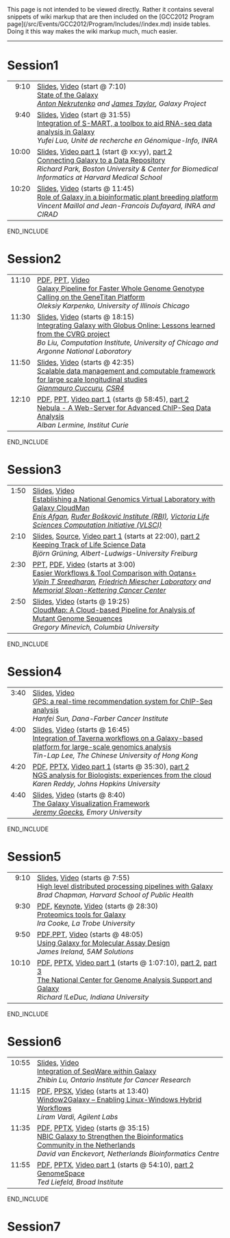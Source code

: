 <div class='red'>This page is not intended to be viewed directly. Rather it contains several snippets of wiki markup that are then included on the [GCC2012 Program page](/src/Events/GCC2012/Program/Includes//index.md) inside tables. Doing it this way makes the wiki markup much, much easier. </div>

----

# Session1

<table>
  <tr>
    <td style=" vertical-align: top; text-align: right; border: none;"> 9:10 </td>
    <td style=" border: none; width: 100%;"> <div class='right'></em><a href='PLACEHOLDER_ATTACHMENT_URL/src/Documents/Presentations/GCC2012/State.pdf'>Slides</a>, <a href='https://uic.sharestream.net/ssdcms/i.do?u=abfc6489eb764d4'>Video</a> (start @ 7:10)<em></div></em><a href='/src/Events/GCC2012/Abstracts/index.md#state-of-the-galaxy'>State of the Galaxy</a><em> <div class='indent'> <a href='/src/anton/index.md'>Anton Nekrutenko</a> and <a href='/src/JamesTaylor/index.md'>James Taylor</a>, Galaxy Project </div> </td>
  </tr>
  <tr>
    <td style=" vertical-align: top; text-align: right; border: none;"> 9:40 </td>
    <td style=" border: none;"> <div class='right'></em><a href='PLACEHOLDER_ATTACHMENT_URL/src/Documents/Presentations/GCC2012/Luo.pdf'>Slides</a>, <a href='https://uic.sharestream.net/ssdcms/i.do?u=abfc6489eb764d4'>Video</a> (start @ 31:55)<em></div> </em><a href='/src/Events/GCC2012/Abstracts/index.md#integration-of-s-mart-a-toolbox-to-aid-rna-seq-data-analysis-in-galaxy'>Integration of S-MART, a toolbox to aid RNA-seq data analysis in Galaxy</a><em> <div class='indent'> Yufei Luo, Unité de recherche en Génomique-Info, INRA </div> </td>
  </tr>
  <tr>
    <td style=" vertical-align: top; text-align: right; border: none;"> 10:00 </td>
    <td style=" border: none;"> <div class='right'></em><a href='PLACEHOLDER_ATTACHMENT_URL/src/Documents/Presentations/GCC2012/Park.pdf'>Slides</a>, <a href='https://uic.sharestream.net/ssdcms/i.do?u=abfc6489eb764d4'>Video part 1</a> (start @ xx:yy), <a href='https://uic.sharestream.net/ssdcms/i.do?u=52bb95ced46c4b5'>part 2</a><em></div> </em><a href='/src/Events/GCC2012/Abstracts/index.md#connecting-galaxy-to-a-data-repository'>Connecting Galaxy to a Data Repository</a><em> <div class='indent'>Richard Park, Boston University & Center for Biomedical Informatics at Harvard Medical School</div></td>
  </tr>
  <tr>
    <td style=" vertical-align: top; text-align: right; border: none;"> 10:20 </td>
    <td style=" border: none;"> <div class='right'></em><a href='PLACEHOLDER_ATTACHMENT_URL/src/Documents/Presentations/GCC2012/MaillolDufayard.pdf'>Slides</a>, <a href='https://uic.sharestream.net/ssdcms/i.do?u=52bb95ced46c4b5'>Video</a> (starts @ 11:45)<em></div> </em><a href='/src/Events/GCC2012/Abstracts/index.md#role-of-galaxy-in-a-bioinformatic-plant-breeding-platform'>Role of Galaxy in a bioinformatic plant breeding platform</a><em> <div class='indent'>Vincent Maillol and Jean-Francois Dufayard, INRA and CIRAD</div> </td>
  </tr>
</table>

END_INCLUDE

# Session2

<table>
  <tr>
    <td style=" vertical-align: top; text-align: right; border: none;"> 11:10 </td>
    <td style=" border: none; width: 100%;"> <div class='right'></em><a href='PLACEHOLDER_ATTACHMENT_URL/src/Documents/Presentations/GCC2012/Karpenko.pdf'>PDF</a>, <a href='PLACEHOLDER_ATTACHMENT_URL/src/Documents/Presentations/GCC2012/Karpenko.ppt'>PPT</a>, <a href='https://uic.sharestream.net/ssdcms/i.do?u=26bcce7b2387420'>Video</a><em></div> </em><a href='/src/Events/GCC2012/Abstracts/index.md#galaxy-pipeline-for-faster-whole-genome-genotype-calling-on-the-genetitan-platform'>Galaxy Pipeline for Faster Whole Genome Genotype Calling on the GeneTitan Platform</a><em> <div class='indent'> Oleksiy Karpenko, University of Illinois Chicago </div> </td>
  </tr>
  <tr>
    <td style=" vertical-align: top; text-align: right; border: none;"> 11:30 </td>
    <td style=" border: none;"> <div class='right'></em><a href='PLACEHOLDER_ATTACHMENT_URL/src/Documents/Presentations/GCC2012/Liu.pdf'>Slides</a>, <a href='https://uic.sharestream.net/ssdcms/i.do?u=26bcce7b2387420'>Video</a> (starts @ 18:15)<em></div> </em><a href='/src/Events/GCC2012/Abstracts/index.md#integrating-galaxy-with-globus-online-lessons-learned-from-the-cvrg-project'>Integrating Galaxy with Globus Online: Lessons learned from the CVRG project</a> <em> <div class='indent'> Bo Liu, Computation Institute, University of Chicago and Argonne National Laboratory </div> </td>
  </tr>
  <tr>
    <td style=" vertical-align: top; text-align: right; border: none;"> 11:50 </td>
    <td style=" border: none;"> <div class='right'></em><a href='PLACEHOLDER_ATTACHMENT_URL/src/Documents/Presentations/GCC2012/Cuccuru.pdf'>Slides</a>, <a href='https://uic.sharestream.net/ssdcms/i.do?u=26bcce7b2387420'>Video</a> (starts @ 42:35)<em></div> </em><a href='/src/Events/GCC2012/Abstracts/index.md#scalable-data-management-and-computable-framework-for-large-scale-longitudinal-studies'>Scalable data management and computable framework for large scale longitudinal studies</a><em> <div class='indent'> <a href='http://www.crs4.it/crs4/peopledetails/people/195/Gianmauro_Cuccuru'>Gianmauro Cuccuru</a>, <a href='http://www.crs4.it/'>CSR4</a> </div> </td>
  </tr>
  <tr>
    <td style=" vertical-align: top; text-align: right; border: none;"> 12:10 </td>
    <td style=" border: none;"> <div class='right'></em><a href='PLACEHOLDER_ATTACHMENT_URL/src/Documents/Presentations/GCC2012/Lermine.pdf'>PDF</a>, <a href='PLACEHOLDER_ATTACHMENT_URL/src/Documents/Presentations/GCC2012/Lermine.ppt'>PPT</a>, <a href='https://uic.sharestream.net/ssdcms/i.do?u=26bcce7b2387420'>Video part 1</a> (starts @ 58:45), <a href='https://uic.sharestream.net/ssdcms/i.do?u=e63450b12c16451'>part 2</a><em></div> </em><a href='/src/Events/GCC2012/Abstracts/index.md#nebula---a-web-server-for-advanced-chip-seq-data-analysis'>Nebula - A Web-Server for Advanced ChIP-Seq Data Analysis</a><em> <div class='indent'> Alban Lermine, Institut Curie </div> </td>
  </tr>
</table>

END_INCLUDE

# Session3

<table>
  <tr>
    <td style=" vertical-align: top; text-align: right; border: none;"> 1:50 </td>
    <td style=" border: none; width: 100%;"> <div class='right'></em><a href='PLACEHOLDER_ATTACHMENT_URL/src/Documents/Presentations/GCC2012/Afgan.pdf'>Slides</a>, <a href='https://uic.sharestream.net/ssdcms/i.do?u=7c7f3063681d4af'>Video</a><em></div> </em><a href='/src/Events/GCC2012/Abstracts/index.md#establishing-a-national-genomics-virtual-laboratory-with-galaxy-cloudman'>Establishing a National Genomics Virtual Laboratory with Galaxy CloudMan</a><em> <div class='indent'> <a href='/src/EnisAfgan/index.md'>Enis Afgan</a>, <a href='http://www.irb.hr/eng/'>Ruđer Bošković Institute (RBI)</a>, <a href='http://www.vlsci.org.au/'>Victoria Life Sciences Computation Initiative (VLSCI)</a> </div> </td>
  </tr>
  <tr>
    <td style=" vertical-align: top; text-align: right; border: none;"> 2:10 </td>
    <td style=" border: none;"> <div class='right'></em><a href='http://bjoern.gruenings.eu/GCC-2012'>Slides</a>, <a href='PLACEHOLDER_ATTACHMENT_URL/src/Documents/Presentations/GCC2012/GruningSource.zip'>Source</a>, <a href='https://uic.sharestream.net/ssdcms/i.do?u=7c7f3063681d4af'>Video part 1</a> (starts at 22:00), <a href='https://uic.sharestream.net/ssdcms/i.do?u=5d4fa321f2e848f'>part 2</a><em></div> </em><a href='/src/Events/GCC2012/Abstracts/index.md#keeping-track-of-life-science-data'>Keeping Track of Life Science Data</a><em> <div class='indent'> Björn Grüning, Albert-Ludwigs-University Freiburg </div> </td>
  </tr>
  <tr>
    <td style=" vertical-align: top; text-align: right; border: none;"> 2:30 </td>
    <td style=" border: none;"> <div class='right'></em><a href='PLACEHOLDER_ATTACHMENT_URL/src/Documents/Presentations/GCC2012/Sreedharan.ppt'>PPT</a>, <a href='PLACEHOLDER_ATTACHMENT_URL/src/Documents/Presentations/GCC2012/Sreedharan.PDF'>PDF</a>, <a href='https://uic.sharestream.net/ssdcms/i.do?u=5d4fa321f2e848f'>Video</a> (starts at 3:00)<em></div> </em><a href='/src/Events/GCC2012/Abstracts/index.md#easier-workflows--tool-comparison-with-oqtans'>Easier Workflows & Tool Comparison with Oqtans+</a><em> <div class='indent'> <a href='http://raetschlab.org///members/vipin.1.html'>Vipin T Sreedharan</a>, <a href='http://www.fml.tuebingen.mpg.de/'>Friedrich Miescher Laboratory</a> and <a href='http://www.mskcc.org/'>Memorial Sloan-Kettering Cancer Center</a> </div> </td>
  </tr>
  <tr>
    <td style=" vertical-align: top; text-align: right; border: none;"> 2:50 </td>
    <td style=" border: none;"> <div class='right'></em><a href='PLACEHOLDER_ATTACHMENT_URL/src/Documents/Presentations/GCC2012/Minevich.pdf'>Slides</a>, <a href='https://uic.sharestream.net/ssdcms/i.do?u=5d4fa321f2e848f'>Video</a> (starts @ 19:25)<em></div> </em><a href='/src/Events/GCC2012/Abstracts/index.md#cloudmap-a-cloud-based-pipeline-for-analysis-of-mutant-genome-sequences'>CloudMap: A Cloud-based Pipeline for Analysis of Mutant Genome Sequences</a><em> <div class='indent'> Gregory Minevich, Columbia University </div> </td>
  </tr>
</table>

END_INCLUDE

# Session4

<table>
  <tr>
    <td style=" vertical-align: top; text-align: right; border: none;"> 3:40 </td>
    <td style=" border: none; width: 100%;"> <div class='right'></em><a href='PLACEHOLDER_ATTACHMENT_URL/src/Documents/Presentations/GCC2012/Sun.pdf'>Slides</a>, <a href='https://uic.sharestream.net/ssdcms/i.do?u=a6208a4628164b7'>Video</a><em></div> </em><a href='/src/Events/GCC2012/Abstracts/index.md#gps-a-real-time-recommendation-system-for-chip-seq-analysis'>GPS: a real-time recommendation system for ChIP-Seq analysis</a><em> <div class='indent'> Hanfei Sun, Dana-Farber Cancer Institute </div> </td>
  </tr>
  <tr>
    <td style=" vertical-align: top; text-align: right; border: none;"> 4:00 </td>
    <td style=" border: none;"> <div class='right'></em><a href='PLACEHOLDER_ATTACHMENT_URL/src/Documents/Presentations/GCC2012/Lee.pdf'>Slides</a>, <a href='https://uic.sharestream.net/ssdcms/i.do?u=a6208a4628164b7'>Video</a> (starts @ 16:45)<em></div> </em><a href='/src/Events/GCC2012/Abstracts/index.md#integration-of-taverna-workflows-on-a-galaxy-based-platform-for-large-scale-genomics-analysis'>Integration of Taverna workflows on a Galaxy-based platform for large-scale genomics analysis</a><em> <div class='indent'> Tin-Lap Lee, The Chinese University of Hong Kong </div> </td>
  </tr>
  <tr>
    <td style=" vertical-align: top; text-align: right; border: none;"> 4:20 </td>
    <td style=" border: none;"> <div class='right'></em><a href='PLACEHOLDER_ATTACHMENT_URL/src/Documents/Presentations/GCC2012/Reddy.pdf'>PDF</a>, <a href='PLACEHOLDER_ATTACHMENT_URL/src/Documents/Presentations/GCC2012/Reddy.pptx'>PPTX</a>, <a href='https://uic.sharestream.net/ssdcms/i.do?u=a6208a4628164b7'>Video part 1</a> (starts @ 35:30), <a href='https://uic.sharestream.net/ssdcms/i.do?u=6b93204632704bd'>part 2</a><em></div> </em><a href='/src/Events/GCC2012/Abstracts/index.md#ngs-analysis-for-biologists-experiences-from-the-cloud'>NGS analysis for Biologists: experiences from the cloud</a><em> <div class='indent'> Karen Reddy, Johns Hopkins University </div> </td>
  </tr>
  <tr>
    <td style=" vertical-align: top; text-align: right; border: none;"> 4:40 </td>
    <td style=" border: none;"> <div class='right'></em><a href='PLACEHOLDER_ATTACHMENT_URL/src/Documents/Presentations/GCC2012/Goecks.pdf'>Slides</a>, <a href='https://uic.sharestream.net/ssdcms/i.do?u=6b93204632704bd'>Video</a> (starts @ 8:40)<em></div> </em><a href='/src/Events/GCC2012/Abstracts/index.md#the-galaxy-visualization-framework'>The Galaxy Visualization Framework</a><em> <div class='indent'> <a href='/src/JeremyGoecks/index.md'>Jeremy Goecks</a>, Emory University </div> </td>
  </tr>
</table>

END_INCLUDE


# Session5

<table>
  <tr>
    <td style=" vertical-align: top; text-align: right; border: none;"> 9:10 </td>
    <td style=" border: none; width: 100%;"> <div class='right'></em><a href='PLACEHOLDER_ATTACHMENT_URL/src/Documents/Presentations/GCC2012/Chapman.pdf'>Slides</a>, <a href='https://uic.sharestream.net/ssdcms/i.do?u=a2b61f408b63476'>Video</a> (starts @ 7:55)<em></div> </em><a href='/src/Events/GCC2012/Abstracts/index.md#high-level-distributed-processing-pipelines-with-galaxy'>High level distributed processing pipelines with Galaxy</a><em> <div class='indent'> Brad Chapman, Harvard School of Public Health </div> </td>
  </tr>
  <tr>
    <td style=" vertical-align: top; text-align: right; border: none;"> 9:30 </td>
    <td style=" border: none;"> <div class='right'></em><a href='PLACEHOLDER_ATTACHMENT_URL/src/Documents/Presentations/GCC2012/Cooke.pdf'>PDF</a>, <a href='PLACEHOLDER_ATTACHMENT_URL/src/Documents/Presentations/GCC2012/Cooke.key'>Keynote</a>, <a href='https://uic.sharestream.net/ssdcms/i.do?u=a2b61f408b63476'>Video</a> (starts @ 28:30)<em></div> </em><a href='/src/Events/GCC2012/Abstracts/index.md#proteomics-tools-for-galaxy'>Proteomics tools for Galaxy</a><em> <div class='indent'> Ira Cooke, La Trobe University </div> </td>
  </tr>
  <tr>
    <td style=" vertical-align: top; text-align: right; border: none;"> 9:50 </td>
    <td style=" border: none;"> <div class='right'></em><a href='PLACEHOLDER_ATTACHMENT_URL/src/Documents/Presentations/GCC2012/Ireland.pdf'>PDF</a>,<a href='PLACEHOLDER_ATTACHMENT_URL/src/Documents/Presentations/GCC2012/Ireland.ppt'>PPT</a>, <a href='https://uic.sharestream.net/ssdcms/i.do?u=a2b61f408b63476'>Video</a> (starts @ 48:05)<em></div> </em><a href='/src/Events/GCC2012/Abstracts/index.md#using-galaxy-for-molecular-assay-design'>Using Galaxy for Molecular Assay Design</a><em> <div class='indent'> James Ireland, 5AM Solutions </div> </td>
  </tr>
  <tr>
    <td style=" vertical-align: top; text-align: right; border: none;"> 10:10 </td>
    <td style=" border: none;"> <div class='right'></em><a href='PLACEHOLDER_ATTACHMENT_URL/src/Documents/Presentations/GCC2012/LeDuc.pdf'>PDF</a>, <a href='PLACEHOLDER_ATTACHMENT_URL/src/Documents/Presentations/GCC2012/LeDuc.pptx'>PPTX</a>, <a href='https://uic.sharestream.net/ssdcms/i.do?u=a2b61f408b63476'>Video part 1</a> (starts @ 1:07:10), <a href='https://uic.sharestream.net/ssdcms/i.do?u=1d9c679ebecd47c'>part 2</a>, <a href='https://uic.sharestream.net/ssdcms/i.do?u=3cdcc5be48d54d9'>part 3</a><em></div> </em><a href='/src/Events/GCC2012/Abstracts/index.md#the-national-center-for-genome-analysis-support-and-galaxy'>The National Center for Genome Analysis Support and Galaxy</a><em> <div class='indent'> Richard !LeDuc, Indiana University </div> </td>
  </tr>
</table>

END_INCLUDE

# Session6

<table>
  <tr>
    <td style=" vertical-align: top; text-align: right; border: none;"> 10:55 </td>
    <td style=" border: none; width: 100%;"> <div class='right'></em><a href='PLACEHOLDER_ATTACHMENT_URL/src/Documents/Presentations/GCC2012/Lu.pdf'>Slides</a>, <a href='https://uic.sharestream.net/ssdcms/i.do?u=cc90a8540a7f4ec'>Video</a><em></div> </em><a href='/src/Events/GCC2012/Abstracts/index.md#integration-of-seqware-within-galaxy'>Integration of SeqWare within Galaxy</a><em> <div class='indent'> Zhibin Lu, Ontario Institute for Cancer Research </div> </td>
  </tr>
  <tr>
    <td style=" vertical-align: top; text-align: right; border: none;"> 11:15 </td>
    <td style=" border: none;"> <div class='right'></em><a href='PLACEHOLDER_ATTACHMENT_URL/src/Documents/Presentations/GCC2012/Vardi.pdf'>PDF</a>, <a href='PLACEHOLDER_ATTACHMENT_URL/src/Documents/Presentations/GCC2012/Vardi.ppsx'>PPSX</a>, <a href='https://uic.sharestream.net/ssdcms/i.do?u=cc90a8540a7f4ec'>Video</a> (starts at 13:40)<em></div> </em><a href='/src/Events/GCC2012/Abstracts/index.md#window2galaxy--enabling-linux-windows-hybrid-workflows'>Window2Galaxy – Enabling Linux-Windows Hybrid Workflows</a><em> <div class='indent'> Liram Vardi, Agilent Labs </div> </td>
  </tr>
  <tr>
    <td style=" vertical-align: top; text-align: right; border: none;"> 11:35 </td>
    <td style=" border: none;"> <div class='right'></em><a href='PLACEHOLDER_ATTACHMENT_URL/src/Documents/Presentations/GCC2012/vanEnckevort.pdf'>PDF</a>, <a href='PLACEHOLDER_ATTACHMENT_URL/src/Documents/Presentations/GCC2012/vanEnckevort.pptx'>PPTX</a>, <a href='https://uic.sharestream.net/ssdcms/i.do?u=cc90a8540a7f4ec'>Video</a> (starts @ 35:15)<em></div> </em><a href='/src/Events/GCC2012/Abstracts/index.md#nbic-galaxy-to-strengthen-the-bioinformatics-community-in-the-netherlands'>NBIC Galaxy to Strengthen the Bioinformatics Community in the Netherlands</a><em> <div class='indent'> David van Enckevort, Netherlands Bioinformatics Centre </div> </td>
  </tr>
  <tr>
    <td style=" vertical-align: top; text-align: right; border: none;"> 11:55 </td>
    <td style=" border: none;"> <div class='right'></em><a href='PLACEHOLDER_ATTACHMENT_URL/src/Documents/Presentations/GCC2012/Liefeld.pdf'>PDF</a>, <a href='PLACEHOLDER_ATTACHMENT_URL/src/Documents/Presentations/GCC2012/Liefeld.pptx'>PPTX</a>, <a href='https://uic.sharestream.net/ssdcms/i.do?u=cc90a8540a7f4ec'>Video part 1</a> (starts @ 54:10), <a href='https://uic.sharestream.net/ssdcms/i.do?u=afa05c3a39584a7'>part 2</a><em></div> </em><a href='/src/Events/GCC2012/Abstracts/index.md#genomespace'>GenomeSpace</a><em> <div class='indent'> Ted Liefeld, Broad Institute </div> </td>
  </tr>
</table>

END_INCLUDE

# Session7

